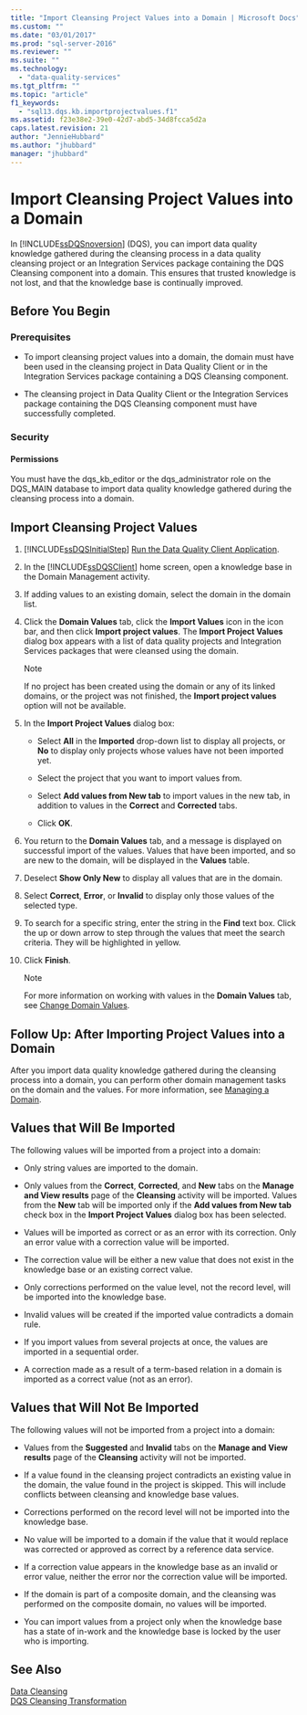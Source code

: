```yaml
---
title: "Import Cleansing Project Values into a Domain | Microsoft Docs"
ms.custom: ""
ms.date: "03/01/2017"
ms.prod: "sql-server-2016"
ms.reviewer: ""
ms.suite: ""
ms.technology: 
  - "data-quality-services"
ms.tgt_pltfrm: ""
ms.topic: "article"
f1_keywords: 
  - "sql13.dqs.kb.importprojectvalues.f1"
ms.assetid: f23e38e2-39e0-42d7-abd5-34d8fcca5d2a
caps.latest.revision: 21
author: "JennieHubbard"
ms.author: "jhubbard"
manager: "jhubbard"
---
```

# Import Cleansing Project Values into a Domain
  In [!INCLUDE[ssDQSnoversion](../includes/ssdqsnoversion-md.md)] (DQS), you can import data quality knowledge gathered during the cleansing process in a data quality cleansing project or an Integration Services package containing the DQS Cleansing component into a domain. This ensures that trusted knowledge is not lost, and that the knowledge base is continually improved.  
  
##  <a name="BeforeYouBegin"></a> Before You Begin  
  
###  <a name="Prerequisites"></a> Prerequisites  
  
-   To import cleansing project values into a domain, the domain must have been used in the cleansing project in Data Quality Client or in the Integration Services package containing a DQS Cleansing component.  
  
-   The cleansing project in Data Quality Client or the Integration Services package containing the DQS Cleansing component must have successfully completed.  
  
###  <a name="Security"></a> Security  
  
####  <a name="Permissions"></a> Permissions  
 You must have the dqs_kb_editor or the dqs_administrator role on the DQS_MAIN database to import data quality knowledge gathered during the cleansing process into a domain.  
  
##  <a name="Import"></a> Import Cleansing Project Values  
  
1.  [!INCLUDE[ssDQSInitialStep](../includes/ssdqsinitialstep-md.md)] [Run the Data Quality Client Application](../data-quality-services/run-the-data-quality-client-application.md).  
  
2.  In the [!INCLUDE[ssDQSClient](../includes/ssdqsclient-md.md)] home screen, open a knowledge base in the Domain Management activity.  
  
3.  If adding values to an existing domain, select the domain in the domain list.  
  
4.  Click the **Domain Values** tab, click the **Import Values** icon in the icon bar, and then click **Import project values**. The **Import Project Values** dialog box appears with a list of data quality projects and Integration Services packages that were cleansed using the domain.  
  
    > [!NOTE]  
    >  If no project has been created using the domain or any of its linked domains, or the project was not finished, the **Import project values** option will not be available.  
  
5.  In the **Import Project Values** dialog box:  
  
    -   Select **All** in the **Imported** drop-down list to display all projects, or **No** to display only projects whose values have not been imported yet.  
  
    -   Select the project that you want to import values from.  
  
    -   Select **Add values from New tab** to import values in the new tab, in addition to values in the **Correct** and **Corrected** tabs.  
  
    -   Click **OK**.  
  
6.  You return to the **Domain Values** tab, and a message is displayed on successful import of the values. Values that have been imported, and so are new to the domain, will be displayed in the **Values** table.  
  
7.  Deselect **Show Only New** to display all values that are in the domain.  
  
8.  Select **Correct**, **Error**, or **Invalid** to display only those values of the selected type.  
  
9. To search for a specific string, enter the string in the **Find** text box. Click the up or down arrow to step through the values that meet the search criteria. They will be highlighted in yellow.  
  
10. Click **Finish**.  
  
    > [!NOTE]  
    >  For more information on working with values in the **Domain Values** tab, see [Change Domain Values](../data-quality-services/change-domain-values.md).  
  
##  <a name="FollowUp"></a> Follow Up: After Importing Project Values into a Domain  
 After you import data quality knowledge gathered during the cleansing process into a domain, you can perform other domain management tasks on the domain and the values. For more information, see [Managing a Domain](../data-quality-services/managing-a-domain.md).  
  
##  <a name="Values"></a> Values that Will Be Imported  
 The following values will be imported from a project into a domain:  
  
-   Only string values are imported to the domain.  
  
-   Only values from the **Correct**, **Corrected**, and **New** tabs on the **Manage and View results** page of the **Cleansing** activity will be imported. Values from the **New** tab will be imported only if the **Add values from New tab** check box in the **Import Project Values** dialog box has been selected.  
  
-   Values will be imported as correct or as an error with its correction. Only an error value with a correction value will be imported.  
  
-   The correction value will be either a new value that does not exist in the knowledge base or an existing correct value.  
  
-   Only corrections performed on the value level, not the record level, will be imported into the knowledge base.  
  
-   Invalid values will be created if the imported value contradicts a domain rule.  
  
-   If you import values from several projects at once, the values are imported in a sequential order.  
  
-   A correction made as a result of a term-based relation in a domain is imported as a correct value (not as an error).  
  
##  <a name="ValuesNot"></a> Values that Will Not Be Imported  
 The following values will not be imported from a project into a domain:  
  
-   Values from the **Suggested** and **Invalid** tabs on the **Manage and View results** page of the **Cleansing** activity will not be imported.  
  
-   If a value found in the cleansing project contradicts an existing value in the domain, the value found in the project is skipped. This will include conflicts between cleansing and knowledge base values.  
  
-   Corrections performed on the record level will not be imported into the knowledge base.  
  
-   No value will be imported to a domain if the value that it would replace was corrected or approved as correct by a reference data service.  
  
-   If a correction value appears in the knowledge base as an invalid or error value, neither the error nor the correction value will be imported.  
  
-   If the domain is part of a composite domain, and the cleansing was performed on the composite domain, no values will be imported.  
  
-   You can import values from a project only when the knowledge base has a state of in-work and the knowledge base is locked by the user who is importing.  
  
## See Also  
 [Data Cleansing](../data-quality-services/data-cleansing.md)   
 [DQS Cleansing Transformation](../integration-services/data-flow/transformations/dqs-cleansing-transformation.md)  
  
  